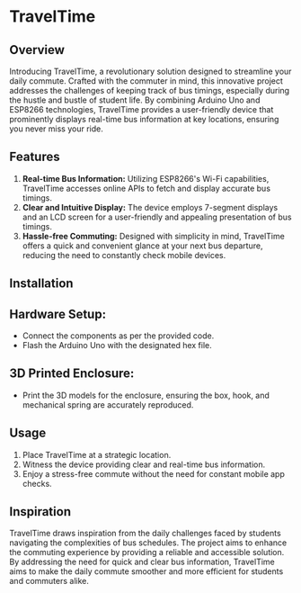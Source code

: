 # TravelTime

## Overview

Introducing TravelTime, a revolutionary solution designed to streamline your daily commute. Crafted with the commuter in mind, this innovative project addresses the challenges of keeping track of bus timings, especially during the hustle and bustle of student life. By combining Arduino Uno and ESP8266 technologies, TravelTime provides a user-friendly device that prominently displays real-time bus information at key locations, ensuring you never miss your ride.

## Features

1. **Real-time Bus Information:** Utilizing ESP8266's Wi-Fi capabilities, TravelTime accesses online APIs to fetch and display accurate bus timings.
2. **Clear and Intuitive Display:** The device employs 7-segment displays and an LCD screen for a user-friendly and appealing presentation of bus timings.
3. **Hassle-free Commuting:** Designed with simplicity in mind, TravelTime offers a quick and convenient glance at your next bus departure, reducing the need to constantly check mobile devices.

## Installation

## Hardware Setup:
- Connect the components as per the provided code.
- Flash the Arduino Uno with the designated hex file.

## 3D Printed Enclosure:
- Print the 3D models for the enclosure, ensuring the box, hook, and mechanical spring are accurately reproduced.

## Usage

1. Place TravelTime at a strategic location.
2. Witness the device providing clear and real-time bus information.
3. Enjoy a stress-free commute without the need for constant mobile app checks.

## Inspiration

TravelTime draws inspiration from the daily challenges faced by students navigating the complexities of bus schedules. The project aims to enhance the commuting experience by providing a reliable and accessible solution. By addressing the need for quick and clear bus information, TravelTime aims to make the daily commute smoother and more efficient for students and commuters alike.
